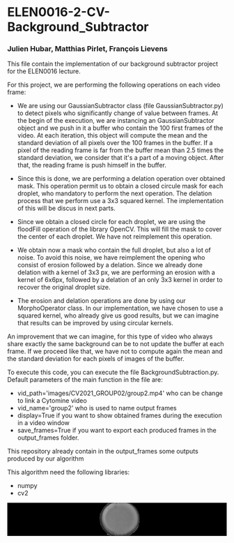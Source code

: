 # ELEN0016-2-CV-Background_Subtractor

### Julien Hubar, Matthias Pirlet, François Lievens

This file contain the implementation of our
background subtractor project for the ELEN0016 lecture.

For this project, we are performing the following operations on each video frame:

- We are using our GaussianSubtractor class (file GaussianSubtractor.py) to detect pixels
who significantly change of value between frames. At the begin of the execution, we 
  are instancing an GaussianSubtractor object and we push in it a buffer who contain
  the 100 first frames of the video.
  At each iteration, this object will compute the mean and the standard deviation
  of all pixels over the 100 frames in the buffer. If a pixel of the reading frame
  is far from the buffer mean than 2.5 times the standard deviation, we consider that it's a part
  of a moving object. After that, the reading frame is push himself in the buffer.
  
- Since this is done, we are performing a delation operation over obtained mask.
This operation permit us to obtain a closed circule mask for each droplet, who
  mandatory to perform the next operation. The delation process that we perform use
  a 3x3 squared kernel. The implementation of this will be discus in next parts.
  
- Since we obtain a closed circle for each droplet, we are using the floodFill operation
of the library OpenCV. This will fill the mask to cover the center of each
  droplet. We have not reimplement this operation. 
  
- We obtain now a mask who contain the full droplet, but also a lot of noise.
To avoid this noise, we have reimplement the opening who consist of erosion
  followed by a delation. Since we already done delation with a kernel of 3x3 px,
  we are performing an erosion with a kernel of 6x6px, followed by a delation of
  an only 3x3 kernel in order to recover the original droplet size.
  
- The erosion and delation operations are done by using our MorphoOperator class.
In our implementation, we have chosen to use a squared kernel, who already give us
  good results, but we can imagine that results can be improved by using circular kernels.
  


An improvement that we can imagine, for this type of video who always share
exactly the same background can be to not update the buffer at each frame.
If we proceed like that, we have not to compute again the mean and the standard
deviation for each pixels of images of the buffer.


To execute this code, you can execute the file BackgroundSubtraction.py. 
Default parameters of the main function in the file are:
- vid_path='images/CV2021_GROUP02/group2.mp4' who can be change to link a Cytomine video
- vid_name='group2' who is used to name output frames 
- display=True if you want to show obtained frames during the execution in a video window
- save_frames=True if you want to export each produced frames in the output_frames folder.

This repository already contain in the output_frames some outputs produced by our algorithm

This algorithm need the following libraries: 
- numpy
- cv2


<p align="center">
  <img src= https://github.com/francoislievens/ELEN0016-2-CV-Background_Subtractor/blob/main/output_frames/group2_00022.jpg/>
</p>
